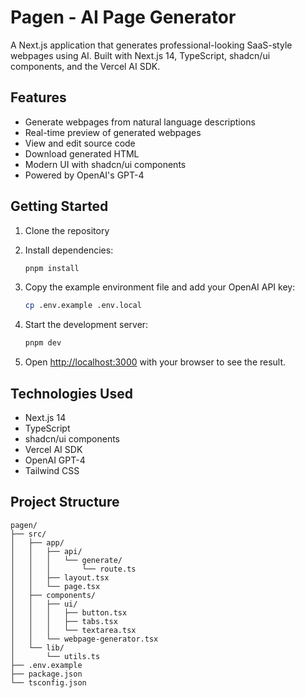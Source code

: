 # Pagen - AI Page Generator

A Next.js application that generates professional-looking SaaS-style webpages using AI. Built with Next.js 14, TypeScript, shadcn/ui components, and the Vercel AI SDK.

## Features

- Generate webpages from natural language descriptions
- Real-time preview of generated webpages
- View and edit source code
- Download generated HTML
- Modern UI with shadcn/ui components
- Powered by OpenAI's GPT-4

## Getting Started

1. Clone the repository
2. Install dependencies:
   ```bash
   pnpm install
   ```

3. Copy the example environment file and add your OpenAI API key:
   ```bash
   cp .env.example .env.local
   ```

4. Start the development server:
   ```bash
   pnpm dev
   ```

5. Open [http://localhost:3000](http://localhost:3000) with your browser to see the result.

## Technologies Used

- Next.js 14
- TypeScript
- shadcn/ui components
- Vercel AI SDK
- OpenAI GPT-4
- Tailwind CSS

## Project Structure

```
pagen/
├── src/
│   ├── app/
│   │   ├── api/
│   │   │   └── generate/
│   │   │       └── route.ts
│   │   ├── layout.tsx
│   │   └── page.tsx
│   ├── components/
│   │   ├── ui/
│   │   │   ├── button.tsx
│   │   │   ├── tabs.tsx
│   │   │   └── textarea.tsx
│   │   └── webpage-generator.tsx
│   └── lib/
│       └── utils.ts
├── .env.example
├── package.json
└── tsconfig.json
